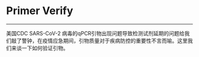 # Primer Verify

---

美国CDC SARS-CoV-2 病毒的qPCR引物出现问题导致检测试剂延期的问题给我们敲了警钟，在疫情应急期间，引物质量对于疾病防控的重要性不言而喻。这里我们来谈一下如何验证引物。
